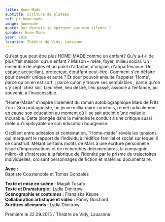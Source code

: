 ```yaml
---
title: Home-Made
subtitle: Écriture de plateau
ref: pr-home-made
image: homemade
quote: Qui devrais-je épargner par mon silence ?
speaker: Home-Made
year: 2016
location: Théâtre de Vidy, Lausanne
---
```


Qu'est que peut être plus HOME-MADE comme un entfant?
Qu'y a-t-il de plus 'fait maison' qu’un enfant ? Maison – mère, foyer, milieu social. Un ensemble de règles et un point d'attache, d'origine, d'appartenance. Un espace accueillant, protecteur, étouffant peut-être. Comment s'en défaire pour devenir unique et autre ? Et pour pouvoir ensuite l'appeler 'Home', parce qu'on en est sorti ; parce qu'on y trouve ses semblables ; parce qu'on s'y sent 'chez soi'. Lieu rêvé, lieu désiré, lieu passé, associé à l’enfance, au souvenir, à l'inaccessible.


"Home-Made" s'inspire librement du roman autobiographique Mars de Fritz Zorn. Son protagoniste, un jeune milliardaire zurichois, remet radicalement en cause son éducation au moment où il se sait atteint d’une maladie incurable. Cette plongée dans la mémoire le conduit à une critique aussi drôle qu'impitoyable de son éducation bourgeoise.

Oscillant entre adhésion et contestation, "Home-made" révèle les tensions qui marquent le rapport de l’individu à l'édifice familial et social sur lequel il se construit. Mêlant certains motifs de Mars à une écriture personnelle issue d'improvisations et de recherches documentaires, la compagnie mikro-kit s'intéresse à la fabrique de l’identité par le prisme de trajectoires individuelles, croisant personnages de fiction et matériau documentaire.


**Avec :**  
Baptiste Coustenoble et Tomas Gonzalez  

**Texte et mise en scène :** Magali Tosato  
**Texte et Dramaturgie :** Lydia Dimitrow  
**Scénographie et costumes :** Franziska Keune  
**Collaboration artistique et vidéo :** Fanny Guichard  
**Surtitres allemands :** Lydia Dimitrow  

Première le 22.09.2015 / Théâtre de Vidy, Lausanne
